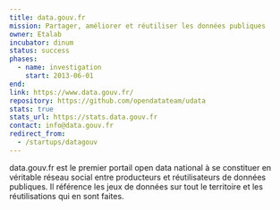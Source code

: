```yaml
---
title: data.gouv.fr
mission: Partager, améliorer et réutiliser les données publiques
owner: Etalab
incubator: dinum
status: success
phases:
  - name: investigation
    start: 2013-06-01
end:
link: https://www.data.gouv.fr/
repository: https://github.com/opendatateam/udata
stats: true
stats_url: https://stats.data.gouv.fr
contact: info@data.gouv.fr
redirect_from:
  - /startups/datagouv
---
```


data.gouv.fr est le premier portail open data national à se constituer en véritable réseau social entre producteurs et réutilisateurs de données publiques. Il référence les jeux de données sur tout le territoire et les réutilisations qui en sont faites.
